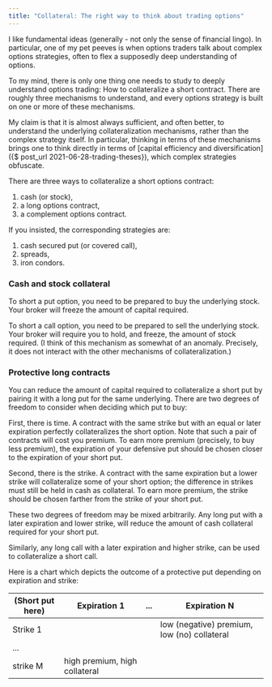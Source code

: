```yaml
---
title: "Collateral: The right way to think about trading options"
---
```


I like fundamental ideas (generally - not only the sense of financial lingo). In particular, one of my pet peeves is when options traders talk about complex options strategies, often to flex a supposedly deep understanding of options.

To my mind, there is only one thing one needs to study to deeply understand options trading: How to collateralize a short contract. There are roughly three mechanisms to understand, and every options strategy is built on one or more of these mechanisms. 

My claim is that it is almost always sufficient, and often better, to understand the underlying collateralization mechanisms, rather than the complex strategy itself. In particular, thinking in terms of these mechanisms brings one to think directly in terms of [capital efficiency and diversification]({$ post_url 2021-06-28-trading-theses}), which complex strategies obfuscate.

There are three ways to collateralize a short options contract:

1. cash (or stock),
2. a long options contract,
3. a complement options contract.

If you insisted, the corresponding strategies are:

1. cash secured put (or covered call),
2. spreads,
3. iron condors.


### Cash and stock collateral

To short a put option, you need to be prepared to buy the underlying stock. Your broker will freeze the amount of capital required.

To short a call option, you need to be prepared to sell the underlying stock. Your broker will require you to hold, and freeze, the amount of stock required. (I think of this mechanism as somewhat of an anomaly. Precisely, it does not interact with the other mechanisms of collateralization.)

### Protective long contracts

You can reduce the amount of capital required to collateralize a short put by pairing it with a long put for the same underlying. There are two degrees of freedom to consider when deciding which put to buy:

First, there is time. A contract with the same strike but with an equal or later expiration perfectly collateralizes the short option. Note that such a pair of contracts will cost you premium. To earn more premium (precisely, to buy less premium), the expiration of your defensive put should be chosen closer to the expiration of your short put.

Second, there is the strike. A contract with the same expiration but a lower strike will collateralize some of your short option; the difference in strikes must still be held in cash as collateral. To earn more premium, the strike should be chosen farther from the strike of your short put.

These two degrees of freedom may be mixed arbitrarily. Any long put with a later expiration and lower strike, will reduce the amount of cash collateral required for your short put.

Similarly, any long call with a later expiration and higher strike, can be used to collateralize a short call. 

Here is a chart which depicts the outcome of a protective put depending on expiration and strike:

| (Short put here)     | Expiration 1 |  ... | Expiration N |
| ----------- | ----------- | ----------- | ----------- |
| Strike 1   ||| low (negative) premium, low (no) collateral    |
| ...   | 
| strike M   |high premium, high collateral |



